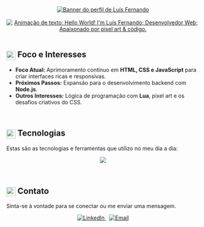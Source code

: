 <!-- 
  Perfil de Luís Fernando (suntzar)
  Versão 7.0: Animação de Título
-->

<div align="center" width="100%">
  <a href="">
    <img src="assets/tiles/tile-1.png" alt="Banner do perfil de Luís Fernando"/>
  </a>
</div>

<br>

<!-- TÍTULO ANIMADO -->
<div align="center">
  <a href="https://git.io/typing-svg">
    <img src="https://readme-typing-svg.demolab.com/?font=VT323&size=30&color=EAB308¢er=true&vCenter=true&width=500&height=50&lines=Hello+World!+I'm+Luís+Fernando;Desenvolvedor+Web;Apaixonado+por+pixel+art+%26+código." alt="Animação de texto: Hello World! I'm Luís Fernando; Desenvolvedor Web; Apaixonado por pixel art & código.">
  </a>
</div>
<!-- FIM DO TÍTULO ANIMADO -->

<br>

## <img src="https://api.iconify.design/tabler/target.svg?color=%23eab308" width="24" height="24" style="vertical-align:middle"/> Foco e Interesses

- **Foco Atual:** Aprimoramento contínuo em **HTML, CSS e JavaScript** para criar interfaces ricas e responsivas.
- **Próximos Passos:** Expansão para o desenvolvimento backend com **Node.js**.
- **Outros Interesses:** Lógica de programação com **Lua**, pixel art e os desafios criativos do CSS.

<br>

## <img src="https://api.iconify.design/tabler/code.svg?color=%23c53030" width="24" height="24" style="vertical-align:middle"/> Tecnologias

Estas são as tecnologias e ferramentas que utilizo no meu dia a dia:

<p align="center">
  <a href="https://skillicons.dev">
    <img src="https://skillicons.dev/icons?i=lua,js,py,html,css,nodejs,git,vscode&perline=8" />
  </a>
</p>

<br>

## <img src="https://api.iconify.design/tabler/mail.svg?color=%2384a053" width="24" height="24" style="vertical-align:middle"/> Contato

Sinta-se à vontade para se conectar ou me enviar uma mensagem.

<p align="center">
  <!-- Adicione aqui os links para suas redes sociais -->
  <a href="URL_DO_SEU_LINKEDIN" target="_blank">
    <img src="https://img.shields.io/badge/LinkedIn-0077B5?style=for-the-badge&logo=linkedin&logoColor=white" alt="LinkedIn"/>
  </a>
   
  <a href="mailto:SEU_EMAIL@exemplo.com" target="_blank">
    <img src="https://img.shields.io/badge/Email-D14836?style=for-the-badge&logo=gmail&logoColor=white" alt="Email"/>
  </a>
</p>
